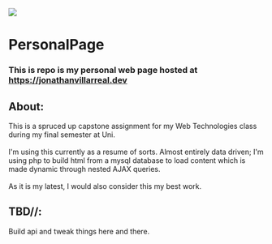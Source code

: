![](https://cdn.discordapp.com/attachments/687235721127526412/989901538350747708/favicon.ico)

# PersonalPage
### This is repo is my personal web page hosted at https://jonathanvillarreal.dev

## About:
This is a spruced up capstone assignment for my Web Technologies class during my final semester at Uni.
<br />
<br />
I'm using this currently as a resume of sorts. Almost entirely data driven; I'm using php to build html from a mysql database to load content which is made dynamic through nested AJAX queries.
<br />
<br />
As it is my latest, I would also consider this my best work.

## TBD//:
Build api and tweak things here and there.
